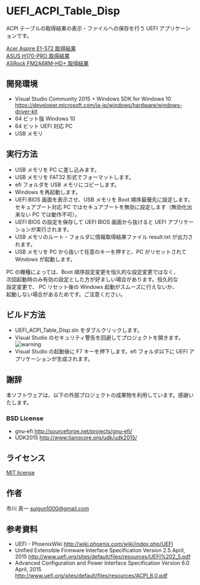 ﻿# UEFI_ACPI_Table_Disp

ACPI テーブルの取得結果の表示・ファイルへの保存を行う UEFI アプリケーションです。

[Acer Aspire E1-572 取得結果](https://raw.githubusercontent.com/tenpoku1000/UEFI_ACPI_Table_Disp/master/result1_Acer_Aspire_E1-572.txt)  
[ASUS H170-PRO 取得結果](https://raw.githubusercontent.com/tenpoku1000/UEFI_ACPI_Table_Disp/master/result2_ASUS_H170-PRO.txt)  
[ASRock FM2A68M-HD+ 取得結果](https://raw.githubusercontent.com/tenpoku1000/UEFI_ACPI_Table_Disp/master/result3_ASRock_FM2A68M-HD+.txt)  

## 開発環境

* Visual Studio Community 2015 + Windows SDK for Windows 10
https://developer.microsoft.com/ja-jp/windows/hardware/windows-driver-kit
* 64 ビット版 Windows 10
* 64 ビット UEFI 対応 PC
* USB メモリ

## 実行方法

* USB メモリを PC に差し込みます。
* USB メモリを FAT32 形式でフォーマットします。
* efi フォルダを USB メモリにコピーします。
* Windows を再起動します。
* UEFI BIOS 画面を表示させ、USB メモリを Boot 順序最優先に設定します。  
  セキュアブート対応 PC ではセキュアブートを無効に設定します（無効化出来ない PC では動作不可）。
* UEFI BIOS の設定を保存して UEFI BIOS 画面から抜けると UEFI アプリケーションが実行されます。
* USB メモリのルート・フォルダに情報取得結果ファイル result.txt が出力されます。
* USB メモリを PC から抜いて任意のキーを押すと、PC がリセットされて Windows が起動します。

PC の機種によっては、Boot 順序設定変更を恒久的な設定変更ではなく、  
次回起動時のみ有効の設定とした方が好ましい場合があります。恒久的な  
設定変更で、  PC リセット後の Windows 起動がスムーズに行えないか、  
起動しない場合があるためです。ご注意ください。  

## ビルド方法

* UEFI_ACPI_Table_Disp.sln をダブルクリックします。
* Visual Studio のセキュリティ警告を回避してプロジェクトを開きます。  
![warning](https://raw.githubusercontent.com/tenpoku1000/UEFI_ACPI_Table_Disp/master/images/MSVC.PNG)
* Visual Studio の起動後に F7 キーを押下します。efi フォルダ以下に UEFI アプリケーションが生成されます。

## 謝辞

本ソフトウェアは、以下の外部プロジェクトの成果物を利用しています。感謝いたします。

### BSD License
* gnu-efi http://sourceforge.net/projects/gnu-efi/
* UDK2015 http://www.tianocore.org/udk/udk2015/

## ライセンス

[MIT license](https://raw.githubusercontent.com/tenpoku1000/UEFI_ACPI_Table_Disp/master/LICENSE)

## 作者

市川 真一 <suigun1000@gmail.com>

## 参考資料

* UEFI - PhoenixWiki http://wiki.phoenix.com/wiki/index.php/UEFI
* Unified Extensible Firmware Interface Specification Version 2.5 April, 2015
http://www.uefi.org/sites/default/files/resources/UEFI%202_5.pdf
* Advanced Configuration and Power Interface Specification Version 6.0 April, 2015
http://www.uefi.org/sites/default/files/resources/ACPI_6.0.pdf
